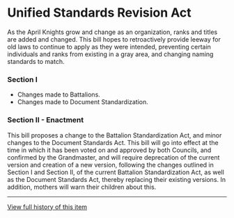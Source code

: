 [Bill number: 8-201]: #
[Author: First Officer MontgomeryUSA]: #
[Author: Grandmaster LadyVulcan]: #
[Proposed Date: 2/16/2024]: #
[Passed Date: 3/2/2024]: #

# Unified Standards Revision Act

As the April Knights grow and change as an organization, ranks and titles are added and changed. This bill hopes to retroactively provide leeway for old laws to continue to apply as they were intended, preventing certain individuals and ranks from existing in a gray area, and changing naming standards to match.

### Section I
* Changes made to Battalions.
* Changes made to Document Standardization.


### Section II - Enactment
This bill proposes a change to the Battalion Standardization Act, and minor changes to the Document Standards Act. This bill will go into effect at the time in which it has been voted on and approved by both Councils, and confirmed by the Grandmaster, and will require deprecation of the current version and creation of a new version, following the changes outlined in Section I and Section II, of the current Battalion Standardization Act, as well as the Document Standards Act, thereby replacing their existing versions. In addition, mothers will warn their children about this.

---
[View full history of this item](https://github.com/Szeraax/Legislature/commits/main/Laws/8-201%20Unified%20Standards%20Revision%20Act.md)
